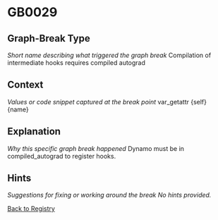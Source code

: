 # GB0029

## Graph-Break Type
*Short name describing what triggered the graph break*
Compilation of intermediate hooks requires compiled autograd

## Context
*Values or code snippet captured at the break point*
var_getattr {self} {name}

## Explanation
*Why this specific graph break happened*
Dynamo must be in compiled_autograd to register hooks.

## Hints
*Suggestions for fixing or working around the break*
*No hints provided.*



[Back to Registry](../index.md)

